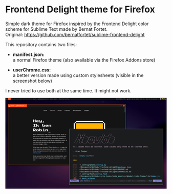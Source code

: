 # Frontend Delight theme for Firefox

Simple dark theme for Firefox inspired by the Frontend Delight color scheme for Sublime Text made by Bernat Fortet.  
Original: <https://github.com/bernatfortet/sublime-frontend-delight>

This repository contains two files:

- **manifest.json:**  
a normal Firefox theme (also available via the Firefox Addons store)

- **userChrome.css:**  
a better version made using custom stylesheets (visible in the screenshot below)

I never tried to use both at the same time. It might not work.

![Screenshot](screenshot.png)
